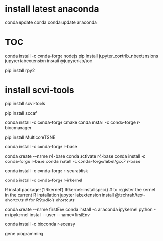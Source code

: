 # install latest anaconda

conda update conda
conda update anaconda

# TOC
conda install -c conda-forge nodejs
pip install jupyter_contrib_nbextensions
jupyter labextension install @jupyterlab/toc

pip install rpy2

# install scvi-tools
pip install scvi-tools

pip install sccaf

conda install -c conda-forge cmake
conda install -c conda-forge r-biocmanager

pip install MulticoreTSNE

conda install -c conda-forge r-base



conda create --name r4-base
conda activate r4-base
conda install -c conda-forge r-base
conda install -c conda-forge/label/gcc7 r-base

conda install -c conda-forge r-seuratdisk

conda install -c conda-forge r-irkernel


R
install.packages('IRkernel')
IRkernel::installspec()  # to register the kernel in the current R installation
jupyter labextension install @techrah/text-shortcuts  # for RStudio’s shortcuts


conda create --name firstEnv
conda install -c anaconda ipykernel
python -m ipykernel install --user --name=firstEnv


conda install -c bioconda r-sceasy

gene programming

